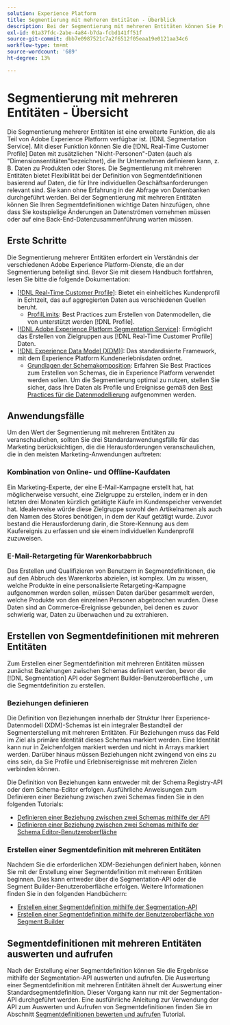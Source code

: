 ```yaml
---
solution: Experience Platform
title: Segmentierung mit mehreren Entitäten - Überblick
description: Bei der Segmentierung mit mehreren Entitäten können Sie Profildaten um zusätzliche Daten erweitern, die auf Produkten, Geschäften oder anderen nicht-profilbasierten Klassen beruhen. Sobald eine Verbindung besteht, stehen Daten aus zusätzlichen Klassen zur Verfügung, so als wären sie im Profilschema nativ vorhanden.
exl-id: 01a37fdc-2abe-4a84-b7da-fcbd141ff51f
source-git-commit: dbb7e0987521c7a2f6512f05eaa19e0121aa34c6
workflow-type: tm+mt
source-wordcount: '689'
ht-degree: 13%

---
```


# Segmentierung mit mehreren Entitäten - Übersicht

Die Segmentierung mehrerer Entitäten ist eine erweiterte Funktion, die als Teil von Adobe Experience Platform verfügbar ist. [!DNL Segmentation Service]. Mit dieser Funktion können Sie die [!DNL Real-Time Customer Profile] Daten mit zusätzlichen &quot;Nicht-Personen&quot;-Daten (auch als &quot;Dimensionsentitäten&quot;bezeichnet), die Ihr Unternehmen definieren kann, z. B. Daten zu Produkten oder Stores. Die Segmentierung mit mehreren Entitäten bietet Flexibilität bei der Definition von Segmentdefinitionen basierend auf Daten, die für Ihre individuellen Geschäftsanforderungen relevant sind. Sie kann ohne Erfahrung in der Abfrage von Datenbanken durchgeführt werden. Bei der Segmentierung mit mehreren Entitäten können Sie Ihren Segmentdefinitionen wichtige Daten hinzufügen, ohne dass Sie kostspielige Änderungen an Datenströmen vornehmen müssen oder auf eine Back-End-Datenzusammenführung warten müssen.

## Erste Schritte

Die Segmentierung mehrerer Entitäten erfordert ein Verständnis der verschiedenen Adobe Experience Platform-Dienste, die an der Segmentierung beteiligt sind. Bevor Sie mit diesem Handbuch fortfahren, lesen Sie bitte die folgende Dokumentation:

* [[!DNL Real-Time Customer Profile]](../profile/home.md): Bietet ein einheitliches Kundenprofil in Echtzeit, das auf aggregierten Daten aus verschiedenen Quellen beruht.
   * [ProfilLimits](../profile/guardrails.md): Best Practices zum Erstellen von Datenmodellen, die von unterstützt werden [!DNL Profile].
* [[!DNL Adobe Experience Platform Segmentation Service]](./home.md): Ermöglicht das Erstellen von Zielgruppen aus [!DNL Real-Time Customer Profile] Daten.
* [[!DNL Experience Data Model (XDM)]](../xdm/home.md): Das standardisierte Framework, mit dem Experience Platform Kundenerlebnisdaten ordnet.
   * [Grundlagen der Schemakomposition](../xdm/schema/composition.md#union): Erfahren Sie Best Practices zum Erstellen von Schemas, die in Experience Platform verwendet werden sollen. Um die Segmentierung optimal zu nutzen, stellen Sie sicher, dass Ihre Daten als Profile und Ereignisse gemäß den [Best Practices für die Datenmodellierung](../xdm/schema/best-practices.md) aufgenommen werden.

## Anwendungsfälle

Um den Wert der Segmentierung mit mehreren Entitäten zu veranschaulichen, sollten Sie drei Standardanwendungsfälle für das Marketing berücksichtigen, die die Herausforderungen veranschaulichen, die in den meisten Marketing-Anwendungen auftreten:

### Kombination von Online- und Offline-Kaufdaten

Ein Marketing-Experte, der eine E-Mail-Kampagne erstellt hat, hat möglicherweise versucht, eine Zielgruppe zu erstellen, indem er in den letzten drei Monaten kürzlich getätigte Käufe im Kundenspeicher verwendet hat. Idealerweise würde diese Zielgruppe sowohl den Artikelnamen als auch den Namen des Stores benötigen, in dem der Kauf getätigt wurde. Zuvor bestand die Herausforderung darin, die Store-Kennung aus dem Kaufereignis zu erfassen und sie einem individuellen Kundenprofil zuzuweisen.

### E-Mail-Retargeting für Warenkorbabbruch

Das Erstellen und Qualifizieren von Benutzern in Segmentdefinitionen, die auf den Abbruch des Warenkorbs abzielen, ist komplex. Um zu wissen, welche Produkte in eine personalisierte Retargeting-Kampagne aufgenommen werden sollen, müssen Daten darüber gesammelt werden, welche Produkte von den einzelnen Personen abgebrochen wurden. Diese Daten sind an Commerce-Ereignisse gebunden, bei denen es zuvor schwierig war, Daten zu überwachen und zu extrahieren.

## Erstellen von Segmentdefinitionen mit mehreren Entitäten

Zum Erstellen einer Segmentdefinition mit mehreren Entitäten müssen zunächst Beziehungen zwischen Schemas definiert werden, bevor die [!DNL Segmentation] API oder Segment Builder-Benutzeroberfläche , um die Segmentdefinition zu erstellen.

### Beziehungen definieren

Die Definition von Beziehungen innerhalb der Struktur Ihrer Experience-Datenmodell (XDM)-Schemas ist ein integraler Bestandteil der Segmenterstellung mit mehreren Entitäten. Für Beziehungen muss das Feld im Ziel als primäre Identität dieses Schemas markiert werden. Eine Identität kann nur in Zeichenfolgen markiert werden und nicht in Arrays markiert werden. Darüber hinaus müssen Beziehungen nicht zwingend von eins zu eins sein, da Sie Profile und Erlebnisereignisse mit mehreren Zielen verbinden können.

Die Definition von Beziehungen kann entweder mit der Schema Registry-API oder dem Schema-Editor erfolgen. Ausführliche Anweisungen zum Definieren einer Beziehung zwischen zwei Schemas finden Sie in den folgenden Tutorials:

* [Definieren einer Beziehung zwischen zwei Schemas mithilfe der API](../xdm/tutorials/relationship-api.md)
* [Definieren einer Beziehung zwischen zwei Schemas mithilfe der Schema Editor-Benutzeroberfläche](../xdm/tutorials/relationship-ui.md)

### Erstellen einer Segmentdefinition mit mehreren Entitäten

Nachdem Sie die erforderlichen XDM-Beziehungen definiert haben, können Sie mit der Erstellung einer Segmentdefinition mit mehreren Entitäten beginnen. Dies kann entweder über die Segmentation-API oder die Segment Builder-Benutzeroberfläche erfolgen. Weitere Informationen finden Sie in den folgenden Handbüchern:

* [Erstellen einer Segmentdefinition mithilfe der Segmentation-API](./tutorials/create-a-segment.md)
* [Erstellen einer Segmentdefinition mithilfe der Benutzeroberfläche von Segment Builder](./ui/overview.md)

## Segmentdefinitionen mit mehreren Entitäten auswerten und aufrufen

Nach der Erstellung einer Segmentdefinition können Sie die Ergebnisse mithilfe der Segmentation-API auswerten und aufrufen. Die Auswertung einer Segmentdefinition mit mehreren Entitäten ähnelt der Auswertung einer Standardsegmentdefinition. Dieser Vorgang kann nur mit der Segmentation-API durchgeführt werden. Eine ausführliche Anleitung zur Verwendung der API zum Auswerten und Aufrufen von Segmentdefinitionen finden Sie im Abschnitt [Segmentdefinitionen bewerten und aufrufen](./tutorials/evaluate-a-segment.md) Tutorial.
